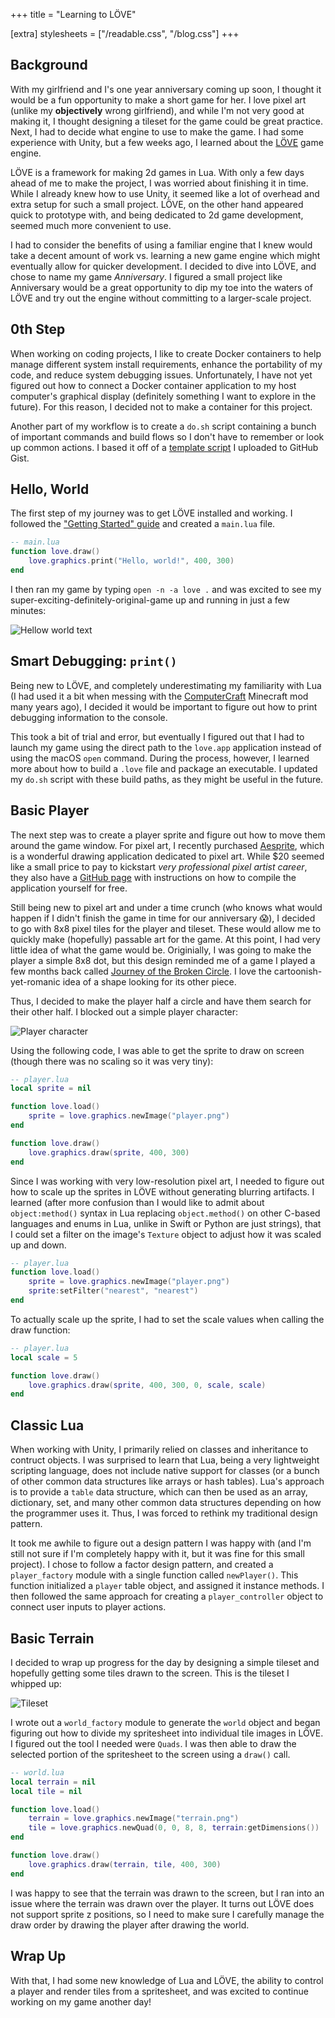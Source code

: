 +++
title = "Learning to LÖVE"

[extra]
stylesheets = ["/readable.css", "/blog.css"]
+++
## Background

With my girlfriend and I's one year anniversary coming up soon, I thought it would be a fun opportunity to make a short game for her. I love pixel art (unlike my **objectively** wrong girlfriend), and while I'm not very good at making it, I thought designing a tileset for the game could be great practice. Next, I had to decide what engine to use to make the game. I had some experience with Unity, but a few weeks ago, I learned about the [LÖVE](https://love2d.org) game engine.

LÖVE is a framework for making 2d games in Lua. With only a few days ahead of me to make the project, I was worried about finishing it in time. While I already knew how to use Unity, it seemed like a lot of overhead and extra setup for such a small project. LÖVE, on the other hand appeared quick to prototype with, and being dedicated to 2d game development, seemed much more convenient to use.

I had to consider the benefits of using a familiar engine that I knew would take a decent amount of work vs. learning a new game engine which might eventually allow for quicker development. I decided to dive into LÖVE, and chose to name my game *Anniversary*. I figured a small project like Anniversary would be a great opportunity to dip my toe into the waters of LÖVE and try out the engine without committing to a larger-scale project.

## 0th Step

When working on coding projects, I like to create Docker containers to help manage different system install requirements, enhance the portability of my code, and reduce system debugging issues. Unfortunately, I have not yet figured out how to connect a Docker container application to my host computer's graphical display (definitely something I want to explore in the future). For this reason, I decided not to make a container for this project.

Another part of my workflow is to create a `do.sh` script containing a bunch of important commands and build flows so I don't have to remember or look up common actions. I based it off of a [template script](https://gist.github.com/Sammcb/91fa6292c75c49925516fbde29b57d11) I uploaded to GitHub Gist.

## Hello, World

The first step of my journey was to get LÖVE installed and working. I followed the ["Getting Started" guide](https://love2d.org/wiki/Getting_Started) and created a `main.lua` file.

```lua
-- main.lua
function love.draw()
	love.graphics.print("Hello, world!", 400, 300)
end
```

I then ran my game by typing `open -n -a love .` and was excited to see my super-exciting-definitely-original-game up and running in just a few minutes:

![Hellow world text](helloWorld.png)

## Smart Debugging: `print()`

Being new to LÖVE, and completely underestimating my familiarity with Lua (I had used it a bit when messing with the [ComputerCraft](http://www.computercraft.info) Minecraft mod many years ago), I decided it would be important to figure out how to print debugging information to the console.

This took a bit of trial and error, but eventually I figured out that I had to launch my game using the direct path to the `love.app` application instead of using the macOS `open` command. During the process, however, I learned more about how to build a `.love` file and package an executable. I updated my `do.sh` script with these build paths, as they might be useful in the future.

## Basic Player

The next step was to create a player sprite and figure out how to move them around the game window. For pixel art, I recently purchased [Aesprite](https://www.aseprite.org), which is a wonderful drawing application dedicated to pixel art. While $20 seemed like a small price to pay to kickstart *very professional pixel artist career*, they also have a [GitHub page](https://github.com/aseprite/aseprite/) with instructions on how to compile the application yourself for free.

Still being new to pixel art and under a time crunch (who knows what would happen if I didn't finish the game in time for our anniversary 😱), I decided to go with 8x8 pixel tiles for the player and tileset. These would allow me to quickly make (hopefully) passable art for the game. At this point, I had very little idea of what the game would be. Originially, I was going to make the player a simple 8x8 dot, but this design reminded me of a game I played a few months back called [Journey of the Broken Circle](https://store.steampowered.com/app/1179620/Journey_of_the_Broken_Circle/). I love the cartoonish-yet-romanic idea of a shape looking for its other piece.

Thus, I decided to make the player half a circle and have them search for their other half. I blocked out a simple player character:

![Player character](player_block.png)

Using the following code, I was able to get the sprite to draw on screen (though there was no scaling so it was very tiny):

```lua
-- player.lua
local sprite = nil

function love.load()
	sprite = love.graphics.newImage("player.png")
end

function love.draw()
	love.graphics.draw(sprite, 400, 300)
end
```

Since I was working with very low-resolution pixel art, I needed to figure out how to scale up the sprites in LÖVE without generating blurring artifacts. I learned (after more confusion than I would like to admit about `object:method()` syntax in Lua replacing `object.method()` on other C-based languages and enums in Lua, unlike in Swift or Python are just strings), that I could set a filter on the image's `Texture` object to adjust how it was scaled up and down.

```lua
-- player.lua
function love.load()
	sprite = love.graphics.newImage("player.png")
	sprite:setFilter("nearest", "nearest")
end
```

To actually scale up the sprite, I had to set the scale values when calling the draw function:

```lua
-- player.lua
local scale = 5

function love.draw()
	love.graphics.draw(sprite, 400, 300, 0, scale, scale)
end
```

## Classic Lua

When working with Unity, I primarily relied on classes and inheritance to contruct objects. I was surprised to learn that Lua, being a very lightweight scripting language, does not include native support for classes (or a bunch of other common data structures like arrays or hash tables). Lua's approach is to provide a `table` data structure, which can then be used as an array, dictionary, set, and many other common data structures depending on how the programmer uses it. Thus, I was forced to rethink my traditional design pattern.

It took me awhile to figure out a design pattern I was happy with (and I'm still not sure if I'm completely happy with it, but it was fine for this small project). I chose to follow a factor design pattern, and created a `player_factory` module with a single function called `newPlayer()`. This function initialized a `player` table object, and assigned it instance methods. I then followed the same approach for creating a `player_controller` object to connect user inputs to player actions.

## Basic Terrain

I decided to wrap up progress for the day by designing a simple tileset and hopefully getting some tiles drawn to the screen. This is the tileset I whipped up:

![Tileset](terrain.png)

I wrote out a `world_factory` module to generate the `world` object and began figuring out how to divide my spritesheet into individual tile images in LÖVE. I figured out the tool I needed were `Quads`. I was then able to draw the selected portion of the spritesheet to the screen using a `draw()` call.

```lua
-- world.lua
local terrain = nil
local tile = nil

function love.load()
	terrain = love.graphics.newImage("terrain.png")
	tile = love.graphics.newQuad(0, 0, 8, 8, terrain:getDimensions())
end

function love.draw()
	love.graphics.draw(terrain, tile, 400, 300)
end
```

I was happy to see that the terrain was drawn to the screen, but I ran into an issue where the terrain was drawn over the player. It turns out LÖVE does not support sprite z positions, so I need to make sure I carefully manage the draw order by drawing the player after drawing the world.

## Wrap Up

With that, I had some new knowledge of Lua and LÖVE, the ability to control a player and render tiles from a spritesheet, and was excited to continue working on my game another day!
